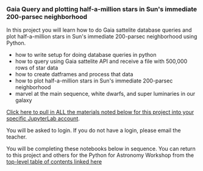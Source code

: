 ### Gaia Query and plotting half-a-million stars in Sun's immediate 200-parsec neighborhood

In this project you will learn how to do Gaia sattelite database queries and plot half-a-million stars in Sun's immediate 200-parsec neighborhood using Python.

*  how to write setup for doing database queries in python
*  how to query using Gaia sattelite API and receive a file with 500,000 rows of star data
*  how to create datframes and process that data
*  how to plot half-a-million stars in Sun's immediate 200-parsec neighborhood
*  marvel at the main sequence, white dwarfs, and super luminaries in our galaxy

[Click here to pull in ALL the materials noted below for this project into your specific JupyterLab account](https://bushastrolab.com/hub/user-redirect/git-pull?repo=https%3A%2F%2Fgithub.com%2Fdrunarayan%2FCitizen_Science_projects&branch=gh-pages&urlpath=lab%2Ftree%2FCitizen_Science_projects%2Fhalf_a_mil).

You will be asked to login. If you do not have a login, please email the teacher.

You will be completing these notebooks below in sequence. You can return to this project and others for the Python for Astronomy Workshop from the [top-level table of contents linked here](https://drunarayan.github.io/Citizen_Science_projects/)


